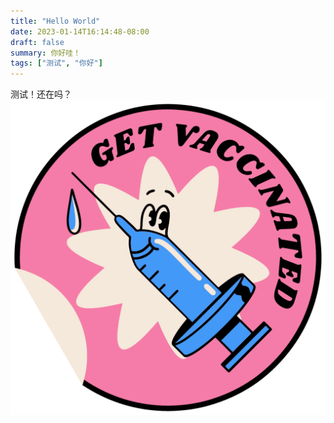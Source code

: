 ```yaml
---
title: "Hello World"
date: 2023-01-14T16:14:48-08:00
draft: false
summary: 你好哇！
tags: ["测试", "你好"]
---
```

测试！还在吗？
![image](./images/get-vaccinated.png)
